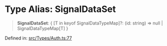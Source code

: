 # Type Alias: SignalDataSet

> **SignalDataSet**: \{ \[T in keyof SignalDataTypeMap\]?: (id: string) =\> null \| SignalDataTypeMap\[T\] \}

Defined in: [src/Types/Auth.ts:77](https://github.com/Fokusdotid/bail/blob/8b525f9ebcc20cb9acd0f880b6ad58976e38b117/src/Types/Auth.ts#L77)
